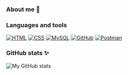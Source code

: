 ### About me 👋

### Languages and tools
[![HTML](https://img.shields.io/badge/-HTML-E5BEED?style=for-the-badge&logo=html5)](#)
[![CSS](https://img.shields.io/badge/-CSS-E5BEED?style=for-the-badge&logo=css3&logoColor=1572B6)](#)
[![MySQL](https://img.shields.io/badge/-MySQL-E5BEED?style=for-the-badge&logo=mysql)](#)
[![GitHub](https://img.shields.io/badge/-GitHub-E5BEED?style=for-the-badge&logo=github)](#)
[![Postman](https://img.shields.io/badge/-postman-E5BEED?style=for-the-badge&logo=postman)](#)

### GitHub stats ✨
![My GitHub stats](https://github-readme-stats.vercel.app/api?username=MarGorlova&show_icons=true&count_private=true&bg_color=DEG,9593D9,006C67&title_color=D1F0D2&icon_color=D1F0D2&text_color=E5BEED)

